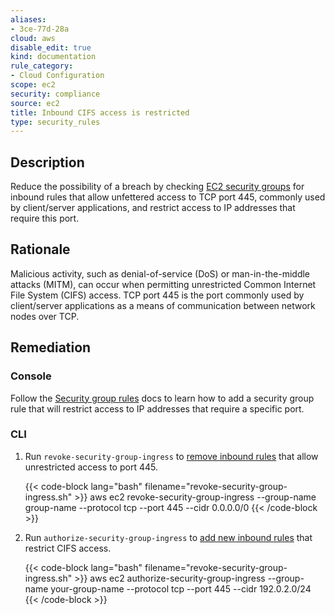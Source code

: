 ```yaml
---
aliases:
- 3ce-77d-28a
cloud: aws
disable_edit: true
kind: documentation
rule_category:
- Cloud Configuration
scope: ec2
security: compliance
source: ec2
title: Inbound CIFS access is restricted
type: security_rules
---
```


## Description

Reduce the possibility of a breach by checking [EC2 security groups][1] for inbound rules that allow unfettered access to TCP port 445, commonly used by client/server applications, and restrict access to IP addresses that require this port.

## Rationale

Malicious activity, such as denial-of-service (DoS) or man-in-the-middle attacks (MITM), can occur when permitting unrestricted Common Internet File System (CIFS) access. TCP port 445 is the port commonly used by client/server applications as a means of communication between network nodes over TCP.

## Remediation

### Console

Follow the [Security group rules][2] docs to learn how to add a security group rule that will restrict access to IP addresses that require a specific port.

### CLI

1. Run `revoke-security-group-ingress` to [remove inbound rules][3] that allow unrestricted access to port 445.

    {{< code-block lang="bash" filename="revoke-security-group-ingress.sh" >}}
        aws ec2 revoke-security-group-ingress
            --group-name group-name
            --protocol tcp
            --port 445
            --cidr 0.0.0.0/0
    {{< /code-block >}}

2. Run `authorize-security-group-ingress` to [add new inbound rules][4] that restrict CIFS access.

    {{< code-block lang="bash" filename="revoke-security-group-ingress.sh" >}}
        aws ec2 authorize-security-group-ingress
            --group-name your-group-name
            --protocol tcp
            --port 445
            --cidr 192.0.2.0/24
    {{< /code-block >}}

[1]: https://docs.aws.amazon.com/vpc/latest/userguide/VPC_SecurityGroups.html
[2]: https://docs.aws.amazon.com/vpc/latest/userguide/VPC_SecurityGroups.html#SecurityGroupRules
[3]: https://awscli.amazonaws.com/v2/documentation/api/latest/reference/ec2/revoke-security-group-ingress.html
[4]: https://awscli.amazonaws.com/v2/documentation/api/latest/reference/ec2/authorize-security-group-ingress.html
